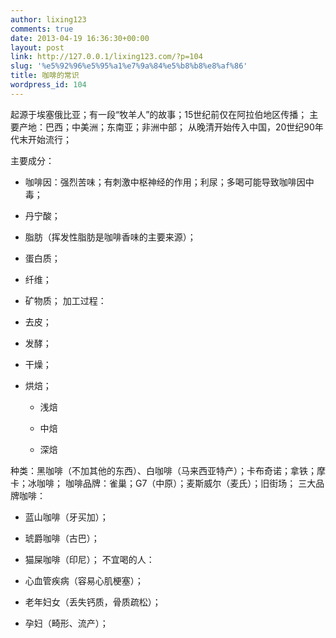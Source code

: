 ```yaml
---
author: lixing123
comments: true
date: 2013-04-19 16:36:30+00:00
layout: post
link: http://127.0.0.1/lixing123.com/?p=104
slug: '%e5%92%96%e5%95%a1%e7%9a%84%e5%b8%b8%e8%af%86'
title: 咖啡的常识
wordpress_id: 104
---
```


起源于埃塞俄比亚；有一段“牧羊人”的故事；15世纪前仅在阿拉伯地区传播； 主要产地：巴西；中美洲；东南亚；非洲中部；
从晚清开始传入中国，20世纪90年代末开始流行；

<!-- more -->

主要成分： 



  * 咖啡因：强烈苦味；有刺激中枢神经的作用；利尿；多喝可能导致咖啡因中毒；


  * 丹宁酸；
  * 脂肪（挥发性脂肪是咖啡香味的主要来源）；


  * 蛋白质；
  * 纤维；


  * 矿物质；
加工过程： 

  * 去皮；
  * 发酵；


  * 干燥；
  * 烘焙； 

    * 浅焙
    * 中焙


    * 深焙

种类：黑咖啡（不加其他的东西）、白咖啡（马来西亚特产）；卡布奇诺；拿铁；摩卡；冰咖啡；
咖啡品牌：雀巢；G7（中原）；麦斯威尔（麦氏）；旧街场； 三大品牌咖啡： 

  * 蓝山咖啡（牙买加）；
  * 琥爵咖啡（古巴）；


  * 猫屎咖啡（印尼）；
不宜喝的人： 

  * 心血管疾病（容易心肌梗塞）；


  * 老年妇女（丢失钙质，骨质疏松）；


  * 孕妇（畸形、流产）；
